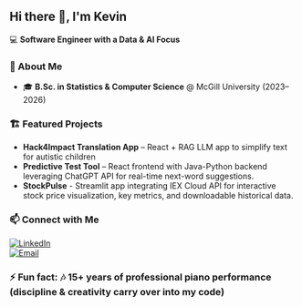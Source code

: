 ## Hi there 👋, I'm Kevin

💻 **Software Engineer with a Data & AI Focus**

### 🚀 About Me
- 🎓 **B.Sc. in Statistics & Computer Science** @ McGill University (2023–2026)  

### 🏗 Featured Projects
- **Hack4Impact Translation App** – React + RAG LLM app to simplify text for autistic children
- **Predictive Test Tool** – React frontend with Java-Python backend leveraging ChatGPT API for real-time next-word suggestions.
- **StockPulse** - Streamlit app integrating IEX Cloud API for interactive stock price visualization, key metrics, and downloadable historical data.

### 📫 Connect with Me
[![LinkedIn](https://img.shields.io/badge/LinkedIn-Connect-blue)](https://www.linkedin.com/in/kevin-zhang-a668a0274/)  
[![Email](https://img.shields.io/badge/Email-kevin.zhang5%40mail.mcgill.ca-red)](mailto:kevin.zhang5@mail.mcgill.ca)

### ⚡ Fun fact: 🎶 15+ years of professional piano performance (discipline & creativity carry over into my code)

<!--
**KevZCodehub/KevZCodehub** is a ✨ _special_ ✨ repository because its `README.md` (this file) appears on your GitHub profile.

Here are some ideas to get you started:

- 🔭 I’m currently working on ...
- 🌱 I’m currently learning ...
- 👯 I’m looking to collaborate on ...
- 🤔 I’m looking for help with ...
- 💬 Ask me about ...
- 📫 How to reach me: ...
- 😄 Pronouns: ...
- ⚡ Fun fact: ...
-->
